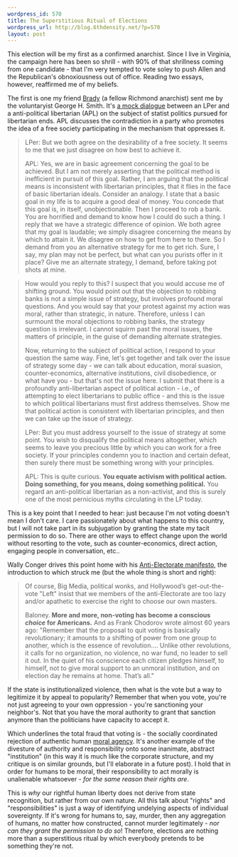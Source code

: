 ```yaml
--- 
wordpress_id: 570
title: The Superstitious Ritual of Elections
wordpress_url: http://blog.6thdensity.net/?p=570
layout: post
---
```

This election will be my first as a confirmed anarchist.  Since I live in Virginia, the campaign here has been so shrill - with 90% of that shrillness coming from one candidate - that I'm very tempted to vote soley to push Allen and the Republican's obnoxiousness out of office.  Reading two essays, however, reaffirmed me of my beliefs.

The first is one my friend <a href="http://eytom.com/blog/">Brady</a> (a fellow Richmond anarchist) sent me by the voluntaryist George H. Smith.  It's <a href="http://www.voluntaryist.com/nbnb/party_dialogue.php">a mock dialogue</a> between an LPer and a anti-political libertarian (APL) on the subject of statist politics pursued for libertarian ends.  APL discusses the contradiction in a party who promotes the idea of a free society participating in the mechanism that oppresses it.
<blockquote>LPer: But we both agree on the desirability of a free society. It seems to me that we just disagree on how best to achieve it.

APL: Yes, we are in basic agreement concerning the goal to be achieved. But I am not merely asserting that the political method is inefficient in pursuit of this goal. Rather, I am arguing that the political means is inconsistent with libertarian principles, that it flies in the face of basic libertarian ideals. Consider an analogy. I state that a basic goal in my life is to acquire a good deal of money. You concede that this goal is, in itself, unobjectionable. Then I proceed to rob a bank. You are horrified and demand to know how I could do such a thing. I reply that we have a strategic difference of opinion. We both agree that my goal is laudable; we simply disagree concerning the means by which to attain it. We disagree on how to get from here to there. So I demand from you an alternative strategy for me to get rich. Sure, I say, my plan may not be perfect, but what can you purists offer in it place? Give me an alternate strategy, I demand, before taking pot shots at mine.</blockquote>
<!--more-->
<blockquote>How would you reply to this? I suspect that you would accuse me of shifting ground. You would point out that the objection to robbing banks is not a simple issue of strategy, but involves profound moral questions. And you would say that your protest against my action was moral, rather than strategic, in nature. Therefore, unless I can surmount the moral objections to robbing banks, the strategy question is irrelevant. I cannot squirm past the moral issues, the matters of principle, in the guise of demanding alternate strategies.

Now, returning to the subject of political action, I respond to your question the same way. Fine, let's get together and talk over the issue of strategy some day - we can talk about education, moral suasion, counter-economics, alternative institutions, civil disobedience, or what have you - but that's not the issue here. I submit that there is a profoundly anti-libertarian aspect of political action - i.e., of attempting to elect libertarians to public office - and this is the issue to which political libertarians must first address themselves. Show me that political action is consistent with libertarian principles, and then we can take up the issue of strategy.

LPer: But you must address yourself to the issue of strategy at some point. You wish to disqualify the political means altogether, which seems to leave you precious little by which you can work for a free society. If your principles condemn you to inaction and certain defeat, then surely there must be something wrong with your principles.

APL: This is quite curious. <strong>You equate activism with political action. Doing something, for you means, doing something political.</strong> You regard an anti-political libertarian as a non-activist, and this is surely one of the most pernicious myths circulating in the LP today.</blockquote>
This is a key point that I needed to hear: just because I'm not voting doesn't mean I don't care.  I care passionately about what happens to this country, but I will not take part in its subjugation by granting the state my tacit permission to do so.  There are other ways to effect change upon the world without resorting to the vote, such as counter-economics, direct action, engaging people in conversation, etc..

Wally Conger drives this point home with his <a href="http://www.lewrockwell.com/orig3/conger4.html">Anti-Electorate manifesto</a>, the introduction to which struck me (but the whole thing is short and right):
<blockquote>Of course, Big Media, political wonks, and Hollywood’s get-out-the-vote "Left" insist that we members of the anti-Electorate are too lazy and/or apathetic to exercise the right to choose our own masters.

Baloney.<strong> More and more, non-voting has become a conscious <em>choice</em> for Americans.</strong> And as Frank Chodorov wrote almost 60 years ago: "Remember that the proposal to quit voting is basically revolutionary; it amounts to a shifting of power from one group to another, which is the essence of revolution.… Unlike other revolutions, it calls for no organization, no violence, no war fund, no leader to sell it out. In the quiet of his conscience each citizen pledges himself, to himself, not to give moral support to an unmoral institution, and on election day he remains at home. That’s all."</blockquote>
If the state is institutionalized violence, then what is the vote but a way to legitimize it by appeal to popularity?  Remember that when you vote, you're not just agreeing to your own oppression - you're sanctioning your neighbor's.  Not that you have the moral authority to grant that sanction anymore than the politicians have capacity to accept it.

Which underlines the total fraud that voting is - the socially coordinated rejection of authentic human <a href="http://en.wikipedia.org/wiki/Moral_agency">moral agency</a>.  It's another example of the divesture of authority and responsibility onto some inanimate, abstract "institution" (in this way it is much like the corporate structure, and my critique is on similar grounds, but I'll elaborate in a future post).  I hold that in order for humans to be moral, their responsibility to act morally is unalienable whatsoever - <em>for the same reason their rights are</em>.

This is <em>why</em> our rightful human liberty does not derive from state recognition, but rather from our own nature.  All this talk about "rights" and "responsibilities" is just a way of identifying undelying aspects of individual sovereignty.  If it's wrong for humans to, say, murder, then any aggregation of humans, no matter how constructed, cannot murder legitimately - <em>nor can they grant the permission to do so</em>!  Therefore, elections are nothing more than a superstitious ritual by which everybody pretends to be something they're not.
